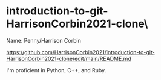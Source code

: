 # introduction-to-git-HarrisonCorbin2021-clone\
Name: Penny/Harrison Corbin

https://github.com/HarrisonCorbin2021/introduction-to-git-HarrisonCorbin2021-clone/edit/main/README.md

I'm proficient in Python, C++, and Ruby.

